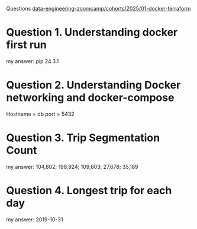 Questions     [data-engineering-zoomcamp/cohorts/2025/01-docker-terraform](https://github.com/DataTalksClub/data-engineering-zoomcamp/blob/main/cohorts/2025/01-docker-terraform/homework.md)


# Question 1. Understanding docker first run

my answer: pip 24.3.1

# Question 2. Understanding Docker networking and docker-compose

Hostname = db
port = 5432

# Question 3. Trip Segmentation Count

my answer: 104,802; 198,924; 109,603; 27,678; 35,189

# Question 4. Longest trip for each day

my answer: 2019-10-31

